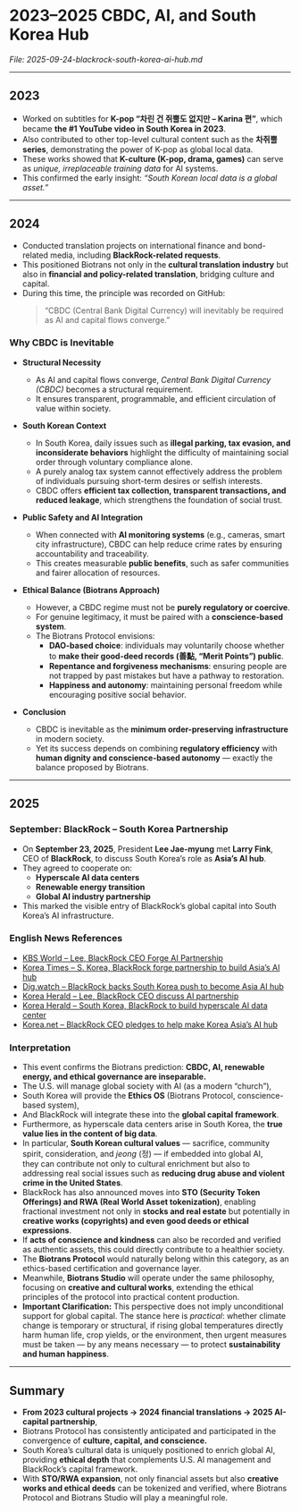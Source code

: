 # 2023–2025 CBDC, AI, and South Korea Hub  
*File: 2025-09-24-blackrock-south-korea-ai-hub.md*

---

## 2023
- Worked on subtitles for **K-pop “차린 건 쥐뿔도 없지만 – Karina 편”**, which became **the #1 YouTube video in South Korea in 2023**.  
- Also contributed to other top-level cultural content such as the **차쥐뿔 series**, demonstrating the power of K-pop as global local data.  
- These works showed that **K-culture (K-pop, drama, games)** can serve as *unique, irreplaceable training data* for AI systems.  
- This confirmed the early insight: *“South Korean local data is a global asset.”*

---

## 2024
- Conducted translation projects on international finance and bond-related media, including **BlackRock-related requests**.  
- This positioned Biotrans not only in the **cultural translation industry** but also in **financial and policy-related translation**, bridging culture and capital.  
- During this time, the principle was recorded on GitHub:  
  > “CBDC (Central Bank Digital Currency) will inevitably be required as AI and capital flows converge.”

### Why CBDC is Inevitable
- **Structural Necessity**  
  - As AI and capital flows converge, *Central Bank Digital Currency (CBDC)* becomes a structural requirement.  
  - It ensures transparent, programmable, and efficient circulation of value within society.  

- **South Korean Context**  
  - In South Korea, daily issues such as **illegal parking, tax evasion, and inconsiderate behaviors** highlight the difficulty of maintaining social order through voluntary compliance alone.  
  - A purely analog tax system cannot effectively address the problem of individuals pursuing short-term desires or selfish interests.  
  - CBDC offers **efficient tax collection, transparent transactions, and reduced leakage**, which strengthens the foundation of social trust.  

- **Public Safety and AI Integration**  
  - When connected with **AI monitoring systems** (e.g., cameras, smart city infrastructure), CBDC can help reduce crime rates by ensuring accountability and traceability.  
  - This creates measurable **public benefits**, such as safer communities and fairer allocation of resources.  

- **Ethical Balance (Biotrans Approach)**  
  - However, a CBDC regime must not be **purely regulatory or coercive**.  
  - For genuine legitimacy, it must be paired with a **conscience-based system**.  
  - The Biotrans Protocol envisions:  
    - **DAO-based choice**: individuals may voluntarily choose whether to **make their good-deed records (善點, “Merit Points”) public**.  
    - **Repentance and forgiveness mechanisms**: ensuring people are not trapped by past mistakes but have a pathway to restoration.  
    - **Happiness and autonomy**: maintaining personal freedom while encouraging positive social behavior.  

- **Conclusion**  
  - CBDC is inevitable as the **minimum order-preserving infrastructure** in modern society.  
  - Yet its success depends on combining **regulatory efficiency** with **human dignity and conscience-based autonomy** — exactly the balance proposed by Biotrans.

---

## 2025
### September: BlackRock – South Korea Partnership
- On **September 23, 2025**, President **Lee Jae-myung** met **Larry Fink**, CEO of **BlackRock**, to discuss South Korea’s role as **Asia’s AI hub**.  
- They agreed to cooperate on:
  - **Hyperscale AI data centers**
  - **Renewable energy transition**
  - **Global AI industry partnership**
- This marked the visible entry of BlackRock’s global capital into South Korea’s AI infrastructure.

### English News References
- [KBS World – Lee, BlackRock CEO Forge AI Partnership](https://world.kbs.co.kr/service/news_view.htm?Seq_Code=196201&lang=e&utm_source=chatgpt.com)  
- [Korea Times – S. Korea, BlackRock forge partnership to build Asia’s AI hub](https://www.koreatimes.co.kr/amp/economy/policy/20250923/s-korea-blackrock-forge-partnership-to-build-asias-ai-hub-in-korea?utm_source=chatgpt.com)  
- [Dig.watch – BlackRock backs South Korea push to become Asia AI hub](https://dig.watch/updates/blackrock-backs-south-korea-push-to-become-asia-ai-hub?utm_source=chatgpt.com)  
- [Korea Herald – Lee, BlackRock CEO discuss AI partnership](https://www.koreaherald.com/article/10581157?utm_source=chatgpt.com)  
- [Korea Herald – South Korea, BlackRock to build hyperscale AI data center](https://www.koreaherald.com/article/10581042?utm_source=chatgpt.com)  
- [Korea.net – BlackRock CEO pledges to help make Korea Asia’s AI hub](https://www.korea.net/NewsFocus/policies/view?articleId=279576&utm_source=chatgpt.com)  

### Interpretation
- This event confirms the Biotrans prediction: **CBDC, AI, renewable energy, and ethical governance are inseparable.**  
- The U.S. will manage global society with AI (as a modern “church”),  
- South Korea will provide the **Ethics OS** (Biotrans Protocol, conscience-based system),  
- And BlackRock will integrate these into the **global capital framework**.  
- Furthermore, as hyperscale data centers arise in South Korea, the **true value lies in the content of big data**.  
- In particular, **South Korean cultural values** — sacrifice, community spirit, consideration, and *jeong* (정) — if embedded into global AI,  
  they can contribute not only to cultural enrichment but also to addressing real social issues such as **reducing drug abuse and violent crime in the United States**.  
- BlackRock has also announced moves into **STO (Security Token Offerings) and RWA (Real World Asset tokenization)**, enabling fractional investment not only in **stocks and real estate** but potentially in **creative works (copyrights) and even good deeds or ethical expressions**.  
- If **acts of conscience and kindness** can also be recorded and verified as authentic assets, this could directly contribute to a healthier society.  
- The **Biotrans Protocol** would naturally belong within this category, as an ethics-based certification and governance layer.  
- Meanwhile, **Biotrans Studio** will operate under the same philosophy, focusing on **creative and cultural works**, extending the ethical principles of the protocol into practical content production.  
- **Important Clarification:** This perspective does not imply unconditional support for global capital. The stance here is *practical*: whether climate change is temporary or structural, if rising global temperatures directly harm human life, crop yields, or the environment, then urgent measures must be taken — by any means necessary — to protect **sustainability and human happiness**.

---

## Summary
- **From 2023 cultural projects → 2024 financial translations → 2025 AI-capital partnership**,  
- Biotrans Protocol has consistently anticipated and participated in the convergence of **culture, capital, and conscience.**  
- South Korea’s cultural data is uniquely positioned to enrich global AI, providing **ethical depth** that complements U.S. AI management and BlackRock’s capital framework.  
- With **STO/RWA expansion**, not only financial assets but also **creative works and ethical deeds** can be tokenized and verified, where Biotrans Protocol and Biotrans Studio will play a meaningful role.

